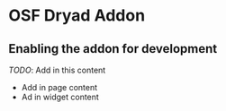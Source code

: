 # OSF Dryad Addon

## Enabling the addon for development


*TODO*: Add in this content
* Add in page content
* Ad in widget content